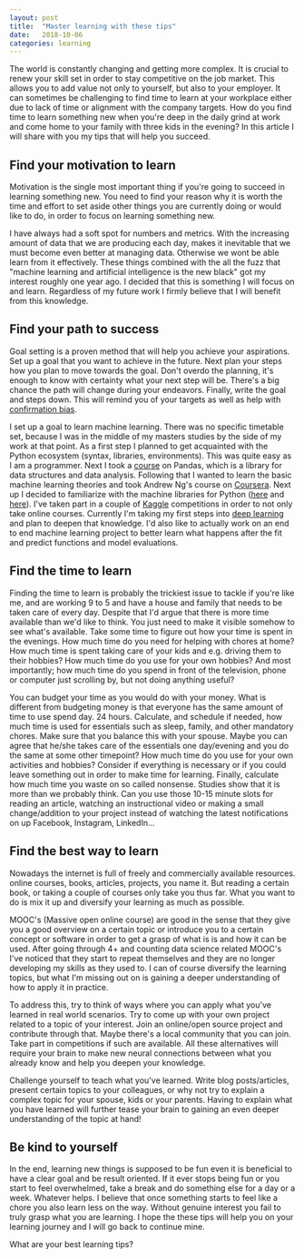 ```yaml
---
layout: post
title:  "Master learning with these tips"
date:   2018-10-06
categories: learning
---
```

The world is constantly changing and getting more complex. It is crucial to
renew your skill set in order to stay competitive on the job market. This
allows you to add value not only to yourself, but also to your employer. It can
sometimes be challenging to find time to learn at your workplace either due to
lack of time or alignment with the company targets. How do you find time to
learn something new when you're deep in the daily grind at work and come home
to your family with three kids in the evening? In this article I will share
with you my tips that will help you succeed.

## Find your motivation to learn

Motivation is the single most important thing if you're going to succeed in
learning something new. You need to find your reason why it is worth the time
and effort to set aside other things you are currently doing or would like to
do, in order to focus on learning something new.

I have always had a soft spot for numbers and metrics. With the increasing
amount of data that we are producing each day, makes it inevitable that we must
become even better at managing data. Otherwise we wont be able learn from it
effectively. These things combined with the all the fuzz that "machine learning
and artificial intelligence is the new black" got my interest roughly one year
ago. I decided that this is something I will focus on and learn. Regardless of
my future work I firmly believe that I will benefit from this knowledge.

## Find your path to success

Goal setting is a proven method that will help you achieve your aspirations.
Set up a goal that you want to achieve in the future. Next plan your steps how
you plan to move towards the goal. Don't overdo the planning, it's enough to
know with certainty what your next step will be. There's a big chance the path
will change during your endeavors. Finally, write the goal and steps down. This
will remind you of your targets as well as help with [confirmation
bias](https://en.wikipedia.org/wiki/Confirmation_bias).

I set up a goal to learn machine learning. There was no specific timetable set,
because I was in the middle of my masters studies by the side of my work at
that point. As a first step I planned to get acquainted with the Python
ecosystem (syntax, libraries, environments). This was quite easy as I am a
programmer. Next I took a
[course](https://www.udemy.com/data-analysis-with-pandas/) on Pandas, which is
a library for data structures and data analysis. Following that I wanted to
learn the basic machine learning theories and took Andrew Ng's course on
[Coursera](https://www.coursera.org/learn/machine-learning). Next up I decided
to familiarize with the machine libraries for Python
([here](https://www.udemy.com/machinelearning/) and
[here](https://www.udemy.com/python-for-data-science-and-machine-learning-bootcamp/)).
I've taken part in a couple of [Kaggle](https://www.kaggle.com/) competitions
in order to not only take online courses. Currently I'm taking my first steps
into [deep learning](https://www.udemy.com/deeplearning/) and plan to deepen
that knowledge. I'd also like to actually work on an end to end machine
learning project to better learn what happens after the fit and predict
functions and model evaluations.

## Find the time to learn

Finding the time to learn is probably the trickiest issue to tackle if you're
like me, and are working 9 to 5 and have a house and family that needs to be
taken care of every day. Despite that I'd argue that there is more time
available than we'd like to think. You just need to make it visible somehow to
see what's available. Take some time to figure out how your time is spent in
the evenings. How much time do you need for helping with chores at home? How
much time is spent taking care of your kids and e.g. driving them to their
hobbies? How much time do you use for your own hobbies? And most importantly;
how much time do you spend in front of the television, phone or computer just
scrolling by, but not doing anything useful?

You can budget your time as you would do with your money. What is different
from budgeting money is that everyone has the same amount of time to use spend
day. 24 hours. Calculate, and schedule if needed, how much time is used for
essentials such as sleep, family, and other mandatory chores. Make sure that
you balance this with your spouse. Maybe you can agree that he/she takes care
of the essentials one day/evening and you do the same at some other timepoint?
How much time do you use for your own activities and hobbies? Consider if
everything is necessary or if you could leave something out in order to make
time for learning. Finally, calculate how much time you waste on so called
nonsense. Studies show that it is more than we probably think. Can you use
those 10-15 minute slots for reading an article, watching an instructional
video or making a small change/addition to your project instead of watching the
latest notifications on up Facebook, Instagram, LinkedIn...

## Find the best way to learn

Nowadays the internet is full of freely and commercially available resources.
online courses, books, articles, projects, you name it. But reading a certain
book, or taking a couple of courses only take you thus far. What you want to do
is mix it up and diversify your learning as much as possible.

MOOC's (Massive open online course) are good in the sense that they give you a
good overview on a certain topic or introduce you to a certain concept or
software in order to get a grasp of what is is and how it can be used. After
going through 4+ and counting data science related MOOC's I've noticed that
they start to repeat themselves and they are no longer developing my skills as
they used to. I can of course diversify the learning topics, but what I'm
missing out on is gaining a deeper understanding of how to apply it in practice.

To address this, try to think of ways where you can apply what you've learned
in real world scenarios. Try to come up with your own project related to a
topic of your interest. Join an online/open source project and contribute
through that. Maybe there's a local community that you can join. Take part in
competitions if such are available. All these alternatives will require your
brain to make new neural connections between what you already know and help you
deepen your knowledge.

Challenge yourself to teach what you've learned. Write blog posts/articles,
present certain topics to your colleagues, or why not try to explain a complex
topic for your spouse, kids or your parents. Having to explain what you have
learned will further tease your brain to gaining an even deeper understanding
of the topic at hand!

## Be kind to yourself

In the end, learning new things is supposed to be fun even it is beneficial to
have a clear goal and be result oriented. If it ever stops being fun or you
start to feel overwhelmed, take a break and do something else for a day or a
week. Whatever helps. I believe that once something starts to feel like a chore
you also learn less on the way. Without genuine interest you fail to truly
grasp what you are learning. I hope the these tips will help you on your
learning journey and I will go back to continue mine.

What are your best learning tips?

